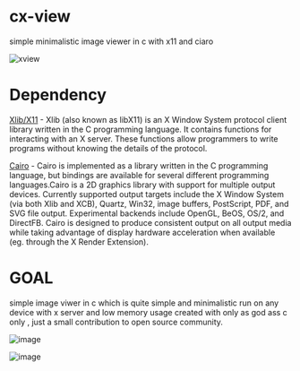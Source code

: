 # cx-view
simple minimalistic image viewer in c with x11 and ciaro

![xview](https://user-images.githubusercontent.com/104635627/165965887-d459c7ad-a886-4dc6-90e5-9316dee7b49a.jpg)

# Dependency 
[Xlib/X11](x.org) - Xlib (also known as libX11) is an X Window System protocol client library written in the C programming language. It contains functions for interacting with an X server. These functions allow programmers to write programs without knowing the details of the protocol.

[Cairo](cairographics.org) - Cairo is implemented as a library written in the C programming language, but bindings are available for several different programming languages.Cairo is a 2D graphics library with support for multiple output devices. Currently supported output targets include the X Window System (via both Xlib and XCB), Quartz, Win32, image buffers, PostScript, PDF, and SVG file output. Experimental backends include OpenGL, BeOS, OS/2, and DirectFB.
Cairo is designed to produce consistent output on all output media while taking advantage of display hardware acceleration when available (eg. through the X Render Extension).

# GOAL 
 simple image viwer in c which is quite simple and minimalistic run on any device with x server and low memory usage created with only as god ass c only ,
 just a small contribution to open source community. 

![image](https://user-images.githubusercontent.com/104635627/165967833-12c285d6-da62-4a41-b4ac-f51126979948.png)

![image](https://user-images.githubusercontent.com/104635627/165967978-3f0311a9-ebca-458c-af9b-2bc415bb657d.png)
